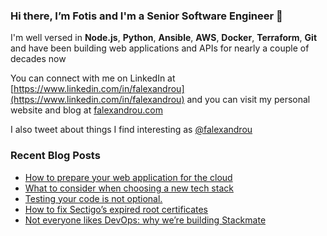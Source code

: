 ### Hi there, I’m Fotis and I'm a Senior Software Engineer 👋

I'm well versed in **Node.js**, **Python**, **Ansible**, **AWS**, **Docker**, **Terraform**, **Git** and have been building web applications and APIs for nearly a couple of decades now

You can connect with me on LinkedIn at [https://www.linkedin.com/in/falexandrou](https://www.linkedin.com/in/falexandrou) and you can visit my personal website and blog at [falexandrou.com](https://www.falexandrou.com/)

I also tweet about things I find interesting as [@falexandrou](https://twitter.com/falexandrou)
### Recent Blog Posts

  * [How to prepare your web application for the cloud](https://www.falexandrou.com/2021/02/06/how-to-prepare-your-web-application-for-the-cloud/)
  * [What to consider when choosing a new tech stack](https://www.falexandrou.com/2021/01/26/choosing-the-stack-for-a-new-project/)
  * [Testing your code is not optional.](https://www.falexandrou.com/2020/12/20/testing-your-code/)
  * [How to fix Sectigo’s expired root certificates](https://www.falexandrou.com/2020/05/30/sectigo-expired-root-certificates/)
  * [Not everyone likes DevOps: why we’re building Stackmate](https://www.falexandrou.com/2019/06/20/stackmate-automated-deployments/)

